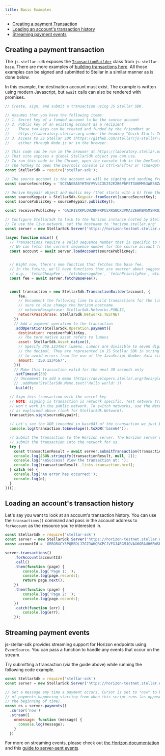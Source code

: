 ```yaml
---
title: Basic Examples
---
```


- [Creating a payment Transaction](#creating-a-payment-transaction)
- [Loading an account's transaction history](#loading-an-accounts-transaction-history)
- [Streaming payment events](#streaming-payment-events)

## Creating a payment transaction

The `js-stellar-sdk` exposes the [`TransactionBuilder`](https://stellar.github.io/js-stellar-base/TransactionBuilder.html) class from `js-stellar-base`.  There are more examples of [building transactions here](https://github.com/stellar/js-stellar-base/blob/master/docs/reference/base-examples.md). All those examples can be signed and submitted to Stellar in a similar manner as is done below.

In this example, the destination account must exist. The example is written
using modern Javascript, but `await` calls can also be rendered with promises.

```javascript
// Create, sign, and submit a transaction using JS Stellar SDK.

// Assumes that you have the following items:
// 1. Secret key of a funded account to be the source account
// 2. Public key of an existing account as a recipient
//    These two keys can be created and funded by the friendbot at
//    https://laboratory.stellar.org under the heading "Quick Start: Test Account"
// 3. Access to JS Stellar SDK (https://github.com/stellar/js-stellar-sdk)
//    either through Node.js or in the browser.

// This code can be run in the browser at https://laboratory.stellar.org
// That site exposes a global StellarSdk object you can use.
// To run this code in the Chrome, open the console tab in the DevTools.
// The hotkey to open the DevTools console is Ctrl+Shift+J or (Cmd+Opt+J on Mac).
const StellarSdk = require('stellar-sdk');

// The source account is the account we will be signing and sending from.
const sourceSecretKey = 'SCZANGBA5YHTNYVVV4C3U252E2B6P6F5T3U6MM63WBSBZATAQI3EBTQ4';

// Derive Keypair object and public key (that starts with a G) from the secret
const sourceKeypair = StellarSdk.Keypair.fromSecret(sourceSecretKey);
const sourcePublicKey = sourceKeypair.publicKey();

const receiverPublicKey = 'GAIRISXKPLOWZBMFRPU5XRGUUX3VMA3ZEWKBM5MSNRU3CHV6P4PYZ74D';

// Configure StellarSdk to talk to the horizon instance hosted by Stellar.org
// To use the live network, set the hostname to 'horizon.stellar.org'
const server = new StellarSdk.Server('https://horizon-testnet.stellar.org');

(async function main() {
  // Transactions require a valid sequence number that is specific to this account.
  // We can fetch the current sequence number for the source account from Horizon.
  const account = await server.loadAccount(sourcePublicKey);


  // Right now, there's one function that fetches the base fee.
  // In the future, we'll have functions that are smarter about suggesting fees,
  // e.g.: `fetchCheapFee`, `fetchAverageFee`, `fetchPriorityFee`, etc.
  const fee = await server.fetchBaseFee();


  const transaction = new StellarSdk.TransactionBuilder(account, {
      fee,
      // Uncomment the following line to build transactions for the live network. Be
      // sure to also change the horizon hostname.
      // networkPassphrase: StellarSdk.Networks.PUBLIC,
      networkPassphrase: StellarSdk.Networks.TESTNET
    })
    // Add a payment operation to the transaction
    .addOperation(StellarSdk.Operation.payment({
      destination: receiverPublicKey,
      // The term native asset refers to lumens
      asset: StellarSdk.Asset.native(),
      // Specify 350.1234567 lumens. Lumens are divisible to seven digits past
      // the decimal. They are represented in JS Stellar SDK in string format
      // to avoid errors from the use of the JavaScript Number data structure.
      amount: '350.1234567',
    }))
    // Make this transaction valid for the next 30 seconds only
    .setTimeout(30)
    // Uncomment to add a memo (https://developers.stellar.org/docs/glossary/transactions/)
    // .addMemo(StellarSdk.Memo.text('Hello world!'))
    .build();

  // Sign this transaction with the secret key
  // NOTE: signing is transaction is network specific. Test network transactions
  // won't work in the public network. To switch networks, use the Network object
  // as explained above (look for StellarSdk.Network).
  transaction.sign(sourceKeypair);

  // Let's see the XDR (encoded in base64) of the transaction we just built
  console.log(transaction.toEnvelope().toXDR('base64'));

  // Submit the transaction to the Horizon server. The Horizon server will then
  // submit the transaction into the network for us.
  try {
    const transactionResult = await server.submitTransaction(transaction);
    console.log(JSON.stringify(transactionResult, null, 2));
    console.log('\nSuccess! View the transaction at: ');
    console.log(transactionResult._links.transaction.href);
  } catch (e) {
    console.log('An error has occurred:');
    console.log(e);
  }
})();
```

## Loading an account's transaction history

Let's say you want to look at an account's transaction history.  You can use the `transactions()` command and pass in the account address to `forAccount` as the resource you're interested in.

```javascript
const StellarSdk = require('stellar-sdk')
const server = new StellarSdk.Server('https://horizon-testnet.stellar.org');
const accountId = 'GBBORXCY3PQRRDLJ7G7DWHQBXPCJVFGJ4RGMJQVAX6ORAUH6RWSPP6FM';

server.transactions()
    .forAccount(accountId)
    .call()
    .then(function (page) {
        console.log('Page 1: ');
        console.log(page.records);
        return page.next();
    })
    .then(function (page) {
        console.log('Page 2: ');
        console.log(page.records);
    })
    .catch(function (err) {
        console.log(err);
    });
```

## Streaming payment events

js-stellar-sdk provides streaming support for Horizon endpoints using `EventSource`.  You can pass a function to handle any events that occur on the stream.

Try submitting a transaction (via the guide above) while running the following code example.
```javascript
const StellarSdk = require('stellar-sdk')
const server = new StellarSdk.Server('https://horizon-testnet.stellar.org');

// Get a message any time a payment occurs. Cursor is set to "now" to be notified
// of payments happening starting from when this script runs (as opposed to from
// the beginning of time).
const es = server.payments()
  .cursor('now')
  .stream({
    onmessage: function (message) {
      console.log(message);
    }
  })
```

For more on streaming events, please check out [the Horizon documentation](https://developers.stellar.org/api/introduction/streaming/) and this [guide to server-sent events](https://developer.mozilla.org/en-US/docs/Web/API/Server-sent_events/Using_server-sent_events).
